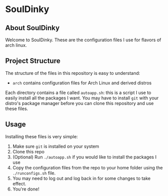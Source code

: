 # SoulDinky


## About SoulDinky


Welcome to SoulDinky. 
These are the configuration files I use for flavors of arch linux.

## Project Structure

The structure of the files in this repository is easy to understand:

- `arch` contains configuration files for Arch Linux and derived distros

Each directory contains a file called `autoapp.sh`: this is a script I use to
easily install all the packages I want. You may have to install
`git` with your distro's package manager before you can clone this repository
and use these files.


## Usage

Installing these files is very simple:

1. Make sure `git` is installed on your system
2. Clone this repo
3. (Optional) Run `./autoapp.sh` if you would like to install the packages I use
4. Copy the configuration files from the repo to your home folder using the `./runconfigs.sh` file. 
5. You may need to log out and log back in for some changes to take effect.
6. You're done!
